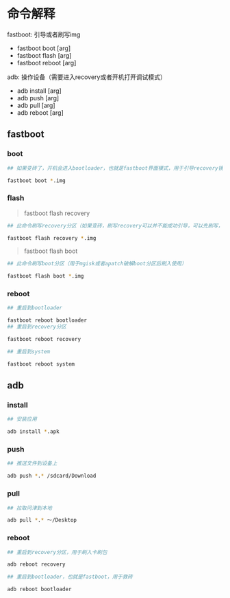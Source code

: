 # 命令解释

fastboot: 引导或者刷写img

* fastboot boot [arg]
* fastboot flash [arg]
* fastboot reboot [arg]

adb: 操作设备（需要进入recovery或者开机打开调试模式）

* adb install [arg]
* adb push [arg]
* adb pull [arg]
* adb reboot [arg]

## fastboot 

### boot

```zsh
## 如果变砖了，开机会进入bootloader，也就是fastboot界面模式，用于引导recovery镜像，进入recovery后就能救砖了

fastboot boot *.img
```

### flash

> fastboot flash recovery

```zsh
## 此命令刷写recovery分区（如果变砖，刷写recovery可以并不能成功引导，可以先刷写，再用boot命令引动recovery即可）

fastboot flash recovery *.img
```

> fastboot flash boot

```zsh
## 此命令刷写boot分区（用于mgisk或者apatch破解boot分区后刷入使用）

fastboot flash boot *.img
```

### reboot

```zsh
## 重启到bootloader

fastboot reboot bootloader
## 重启到recovery分区

fastboot reboot recovery

## 重启到system

fastboot reboot system
```

## adb 

### install

```zsh
## 安装应用

adb install *.apk
```

### push

```zsh
## 推送文件到设备上

adb push *.* /sdcard/Download
```

### pull

```zsh
## 拉取问津到本地

adb pull *.* ～/Desktop
```

### reboot

```zsh
## 重启到recovery分区，用于刷入卡刷包

adb reboot recovery

## 重启到bootloader，也就是fastboot，用于救砖

adb reboot bootloader
```